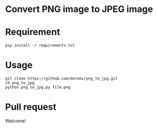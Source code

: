 Convert PNG image to JPEG image
========

Requirement
========

`pip install -r requirements.txt`

Usage
========

```shell
git clone https://github.com/doremi/png_to_jpg.git
cd png_to_jpg
python png_to_jpg.py file.png
```

Pull request
========

Welcome!

